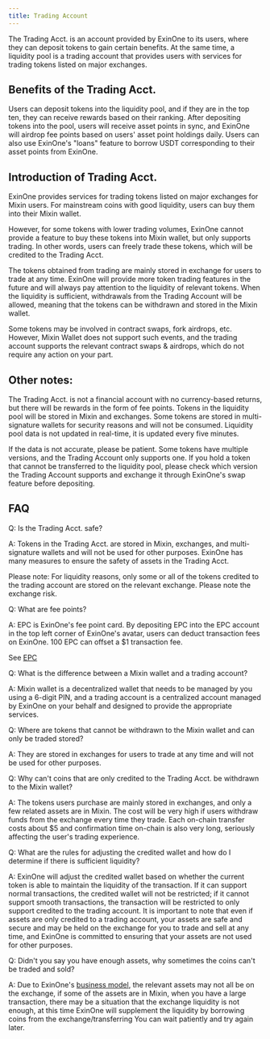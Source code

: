 ```yaml
---
title: Trading Account
---
```



The Trading Acct. is an account provided by ExinOne to its users, where they can deposit tokens to gain certain benefits. At the same time, a liquidity pool is a trading account that provides users with services for trading tokens listed on major exchanges.

## Benefits of the Trading Acct.

Users can deposit tokens into the liquidity pool, and if they are in the top ten, they can receive rewards based on their ranking. After depositing tokens into the pool, users will receive asset points in sync, and ExinOne will airdrop fee points based on users' asset point holdings daily. Users can also use ExinOne's "loans" feature to borrow USDT corresponding to their asset points from ExinOne.
## Introduction of Trading Acct. 

ExinOne provides services for trading tokens listed on major exchanges for Mixin users. For mainstream coins with good liquidity, users can buy them into their Mixin wallet. 

However, for some tokens with lower trading volumes, ExinOne cannot provide a feature to buy these tokens into Mixin wallet, but only supports trading. In other words, users can freely trade these tokens, which will be credited to the Trading Acct. 

The tokens obtained from trading are mainly stored in exchange for users to trade at any time. ExinOne will provide more token trading features in the future and will always pay attention to the liquidity of relevant tokens. When the liquidity is sufficient, withdrawals from the Trading Account will be allowed, meaning that the tokens can be withdrawn and stored in the Mixin wallet.

Some tokens may be involved in contract swaps, fork airdrops, etc. However, Mixin Wallet does not support such events, and the trading account supports the relevant contract swaps & airdrops, which do not require any action on your part.

## Other notes: 
The Trading Acct. is not a financial account with no currency-based returns, but there will be rewards in the form of fee points. Tokens in the liquidity pool will be stored in Mixin and exchanges. Some tokens are stored in multi-signature wallets for security reasons and will not be consumed. Liquidity pool data is not updated in real-time, it is updated every five minutes. 

If the data is not accurate, please be patient. Some tokens have multiple versions, and the Trading Account only supports one. If you hold a token that cannot be transferred to the liquidity pool, please check which version the Trading Account supports and exchange it through ExinOne's swap feature before depositing.

## FAQ 

Q: Is the Trading Acct. safe?

A: Tokens in the Trading Acct. are stored in Mixin, exchanges, and multi-signature wallets and will not be used for other purposes. ExinOne has many measures to ensure the safety of assets in the Trading Acct.

Please note: For liquidity reasons, only some or all of the tokens credited to the trading account are stored on the relevant exchange. Please note the exchange risk.

Q: What are fee points? 

A: EPC is ExinOne's fee point card. By depositing EPC into the EPC account in the top left corner of ExinOne's avatar, users can deduct transaction fees on ExinOne. 100 EPC can offset a $1 transaction fee.

See [EPC](./EPC.md)

Q: What is the difference between a Mixin wallet and a trading account?

A: Mixin wallet is a decentralized wallet that needs to be managed by you using a 6-digit PIN, and a trading account is a centralized account managed by ExinOne on your behalf and designed to provide the appropriate services.

Q: Where are tokens that cannot be withdrawn to the Mixin wallet and can only be traded stored? 

A: They are stored in exchanges for users to trade at any time and will not be used for other purposes.

Q: Why can't coins that are only credited to the Trading Acct. be withdrawn to the Mixin wallet? 

A: The tokens users purchase are mainly stored in exchanges, and only a few related assets are in Mixin. The cost will be very high if users withdraw funds from the exchange every time they trade. Each on-chain transfer costs about $5 and confirmation time on-chain is also very long, seriously affecting the user's trading experience.



Q: What are the rules for adjusting the credited wallet and how do I determine if there is sufficient liquidity?

A: ExinOne will adjust the credited wallet based on whether the current token is able to maintain the liquidity of the transaction. If it can support normal transactions, the credited wallet will not be restricted; if it cannot support smooth transactions, the transaction will be restricted to only support credited to the trading account. It is important to note that even if assets are only credited to a trading account, your assets are safe and secure and may be held on the exchange for you to trade and sell at any time, and ExinOne is committed to ensuring that your assets are not used for other purposes.

Q: Didn't you say you have enough assets, why sometimes the coins can't be traded and sold?

A: Due to ExinOne's [business model](/Instructions/TradingModel), the relevant assets may not all be on the exchange, if some of the assets are in Mixin, when you have a large transaction, there may be a situation that the exchange liquidity is not enough, at this time ExinOne will supplement the liquidity by borrowing coins from the exchange/transferring You can wait patiently and try again later.
